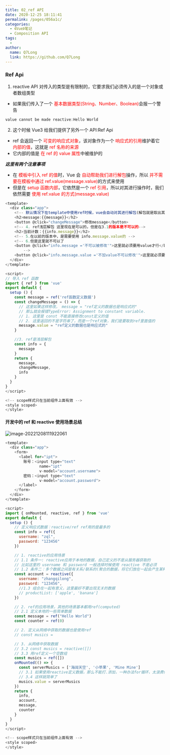 ```yaml
---
title: 02_ref API
date: 2020-12-25 18:11:41
permalink: /pages/056a1c/
categories:
  - 《Vue》笔记
  - Composition API
tags:
  -
author:
  name: Q7Long
  link: https://github.com/Q7Long
---
```


### Ref Api

1. reactive API 对传入的类型是有限制的，它要求我们必须传入的是一个对象或者数组类型

- 如果我们传入了一个 <font color="red">基本数据类型(String、Number、Boolean)</font>会报一个警告

```javascript
value cannot be made reactive:Hello World
```

2. 这个时候 Vue3 给我们提供了另外一个 API:Ref Api

- ref 会返回一个 <font color="red">可变的响应式对象</font>，该对象作为一个 <font color="red">响应式的引用</font>维护着它 <font color="red">内部的值</font>，这就是 <font color="red">ref 名称的来源</font>
- 它内部的值是 <font color="red">在 ref 的 value 属性</font>中被维护的

**_这里有两个注意事项_**

- 在 <font color="red">模板中引入 ref 的值</font>时，Vue 会 <font color="red">自动帮助我们进行解包</font>操作，所以 <font color="red">并不需要在模板中通过 ref.value(message.value)</font>的方式来使用
- 但是在 <font color="red">setup 函数内部</font>，它依然是一个 <font color="red">ref 引用</font>，所以对其进行操作时，我们依然需要 <font color="red">使用 ref.value 的方式(message.value)</font>

```javascript
<template>
  <div class="app">
    <!-- 默认情况下在template中使用ref时候，vue会自动对其进行解包(解包就是取出其中的value) -->
    <h2>message:{{message}}</h2>
    <button @click="changeMessage">修改message</button>
    <!-- 4. ref浅层解包 这里现在是可以的，但是在3.1的版本是不可以的-->
    <h2>当前计数：{{info.message}}</h2>
    <!-- 5.在以前的版本中，是需要使用 info.message.value的 -->
    <!-- 6.但是这里就不可以了
    <button @click="info.message ='不可以被修改'">这里就必须要用value才行</button>
		-->
    <button @click="info.message.value ='不加value不可以修改'">这里就必须要用value才行</button>
  </div>
</template>

<script>
// 导入 ref 函数
import { ref } from 'vue'
export default {
  setup () {
    const message = ref('ref函数定义数据')
    const changeMessage = () => {
      // 这里如果这样修改， message = "ref定义的数据也是响应式的"
      // 那么就会报错TypeError: Assignment to constant variable.
      // 1. 这里是 const 不能直接修改const定义的值
      // 2. 这里返回的不是字符串了，而是一个ref对象，我们是要取到ref里面值的
      message.value = "ref定义的数据也是响应式的"
    }

    //3. ref是浅层解包
    const info = {
      message
    }
    return {
      message,
      changeMessage,
      info
    }
  }
}
</script>

<!-- scope样式只在当前组件上面有效 -->
<style scoped>
</style>
```

#### 开发中的 ref 和 reactive 使用场景总结

![image-20221208111922061](http://zql.eu5.org/images/qlBlog_images/Vue%E5%9F%BA%E7%A1%80/26_Composition%20API/02_ref%20API.assets/image-20221208111922061.png)

```javascript
<template>
  <div class="app">
    <form>
      <label for="ipt">
        账号：<input type="text"
               name="ipt"
               v-model="account.username">
        密码：<input type="text"
               v-model="account.password">
      </label>
    </form>
  </div>
</template>

<script>
import { onMounted, reactive, ref } from 'vue'
export default {
  setup () {
    // 定义响应式数据：reactive/ref ref用的是最多的
    const info = ref({
      username: "zql",
      password: "123456"
    })

    // 1. reactive的应用场景
    // 1.1 条件一: reactive应用于本地的数据，自己定义的不是从服务器获取的
    // 比如这里的 username 和 password 一般选择时候使用 reactive 不是必须
    // 1.2 条件二：多个数据之间是有关系/联系的(聚合的数据，将它们放在一起会产生某种意义)
    const account = reactive({
      username: "zhangqilong",
      password: "123456",
      //1.3 组合在一起有意义，这里最好不要出现无关的数据
      // productList: ['apple', 'banana']
    })

    // 2. ref的应用场景，其他的场景基本都用ref(computed)
    // 2.1 定义本地的一些简单数据
    const message = ref("Hello World")
    const counter = ref(0)

    // 2. 定义从网络中获取的数据也是使用ref
    // const musics =

    // 3. 从网络中获取数据
    // 3.2 const musics = reactive([])
    // 3.3 用ref定义一个空数组
    const musics = ref([])
    onMounted(() => {
      const serverMusics = ['海阔天空', '小苹果', 'Mine Mine']
      // 3.1 如果使用reactive定义数据，那么不能打.添加，一种办法for循环，太浪费性能了
      // 3.4 这样就简单了
      musics.value = serverMusics
    })
    return {
      info,
      account,
      message,
      counter
    }
  }
}
</script>

<!-- scope样式只在当前组件上面有效 -->
<style scoped>
</style>
```
